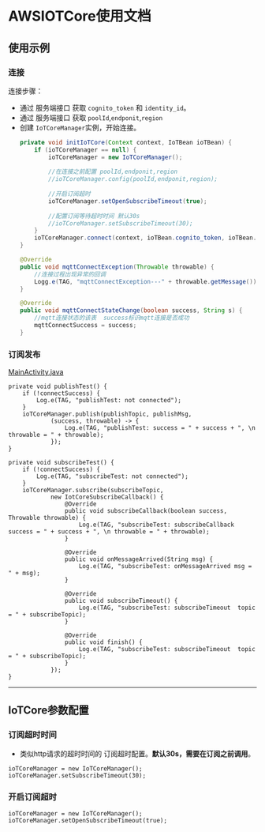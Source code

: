 # AWSIOTCore使用文档

##  使用示例
###  连接

连接步骤：

* 通过 服务端接口 获取 `cognito_token` 和 `identity_id`。
* 通过 服务端接口 获取 `poolId`,`endponit`,`region`
* 创建 `IoTCoreManager`实例，开始连接。
  ```java
  private void initIoTCore(Context context, IoTBean ioTBean) {
      if (ioTCoreManager == null) {
          ioTCoreManager = new IoTCoreManager();
          
          //在连接之前配置 poolId,endponit,region
          //ioTCoreManager.config(poolId,endponit,region);
          
          //开启订阅超时
          ioTCoreManager.setOpenSubscribeTimeout(true);
          
          //配置订阅等待超时时间 默认30s
          //ioTCoreManager.setSubscribeTimeout(30);
      }
      ioTCoreManager.connect(context, ioTBean.cognito_token, ioTBean.identity_id, this);
  }

  @Override
  public void mqttConnectException(Throwable throwable) {
      //连接过程出现异常的回调
      Logg.e(TAG, "mqttConnectException---" + throwable.getMessage());
  }

  @Override
  public void mqttConnectStateChange(boolean success, String s) {
      //mqtt连接状态的该表  success标识mqtt连接是否成功
      mqttConnectSuccess = success;
  }
  ```


### 订阅发布
[MainActivity.java](https://github.com/103style/AWSIoTCore/blob/master/app/src/main/java/com/lxk/libiotcore/MainActivity.java)
```
private void publishTest() {
    if (!connectSuccess) {
        Log.e(TAG, "publishTest: not connected");
    }
    ioTCoreManager.publish(publishTopic, publishMsg,
            (success, throwable) -> {
                Log.e(TAG, "publishTest: success = " + success + ", \n throwable = " + throwable);
            });
}

private void subscribeTest() {
    if (!connectSuccess) {
        Log.e(TAG, "subscribeTest: not connected");
    }
    ioTCoreManager.subscribe(subscribeTopic,
            new IotCoreSubscribeCallback() {
                @Override
                public void subscribeCallback(boolean success, Throwable throwable) {
                    Log.e(TAG, "subscribeTest: subscribeCallback success = " + success + ", \n throwable = " + throwable);
                }

                @Override
                public void onMessageArrived(String msg) {
                    Log.e(TAG, "subscribeTest: onMessageArrived msg = " + msg);
                }

                @Override
                public void subscribeTimeout() {
                    Log.e(TAG, "subscribeTest: subscribeTimeout  topic = " + subscribeTopic);
                }

                @Override
                public void finish() {
                    Log.e(TAG, "subscribeTest: subscribeTimeout  topic = " + subscribeTopic);
                }
            });
}
```

---


## IoTCore参数配置
### 订阅超时时间
* 类似http请求的超时时间的 订阅超时配置。**默认30s，需要在订阅之前调用**。
```
ioTCoreManager = new IoTCoreManager();
ioTCoreManager.setSubscribeTimeout(30);
```

### 开启订阅超时
```
ioTCoreManager = new IoTCoreManager();
ioTCoreManager.setOpenSubscribeTimeout(true);
```

